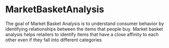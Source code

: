 # MarketBasketAnalysis

The goal of Market Basket Analysis is to understand consumer behavior by identifying relationships between the items that people buy. 
Market basket analysis helps retailers to identify items that have a close affinity to each other even if they fall into different categories
